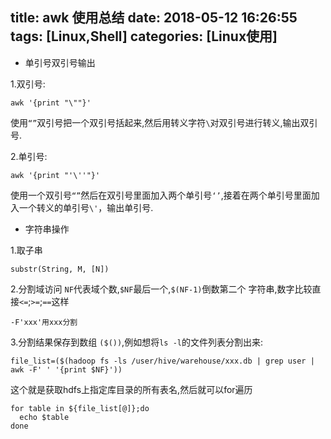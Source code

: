 title: awk 使用总结
date: 2018-05-12 16:26:55
tags: [Linux,Shell]
categories: [Linux使用]
---
* 单引号双引号输出

1.双引号:
```
awk '{print "\""}'
```
使用`“”`双引号把一个双引号括起来,然后用转义字符`\`对双引号进行转义,输出双引号.


2.单引号:
```
awk '{print "'\''"}'
```
使用一个双引号`“”`然后在双引号里面加入两个单引号`‘’`,接着在两个单引号里面加入一个转义的单引号`\'`，输出单引号.

* 字符串操作

1.取子串
```
substr(String, M, [N])
```

2.分割域访问
`NF`代表域个数,`$NF`最后一个,`$(NF-1)`倒数第二个
字符串,数字比较直接`<=`;`>=`;`==`这样
```
-F'xxx'用xxx分割
```

3.分割结果保存到数组
`($())`,例如想将`ls -l`的文件列表分割出来:
```
file_list=($(hadoop fs -ls /user/hive/warehouse/xxx.db | grep user | awk -F' ' '{print $NF}'))
```
这个就是获取hdfs上指定库目录的所有表名,然后就可以for遍历
```
for table in ${file_list[@]};do
  echo $table
done
```
